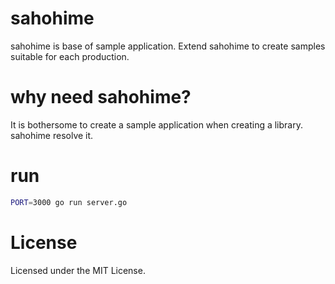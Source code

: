 # sahohime
sahohime is base of sample application.
Extend sahohime to create samples suitable for each production.

# why need sahohime?
It is bothersome to create a sample application when creating a library.
sahohime resolve it.

# run
```bash
PORT=3000 go run server.go
```

# License
Licensed under the MIT License.